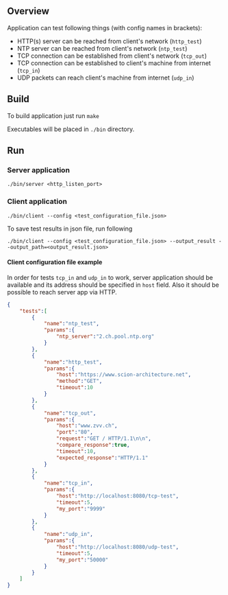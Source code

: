 ## Overview

Application can test following things (with config names in brackets):
    
* HTTP(s) server can be reached from client's network (`http_test`)
* NTP server can be reached from client's network (`ntp_test`)
* TCP connection can be established from client's network (`tcp_out`)
* TCP connection can be established to client's machine from internet (`tcp_in`)
* UDP packets can reach client's machine from internet (`udp_in`)

## Build

To build application just run `make`

Executables will be placed in `./bin` directory.

## Run

### Server application

```
./bin/server <http_listen_port>
```

### Client application

```
./bin/client --config <test_configuration_file.json>
```

To save test results in json file, run following
```
./bin/client --config <test_configuration_file.json> --output_result --output_path=<output_result.json>
```

#### Client configuration file example

In order for tests `tcp_in` and `udp_in` to work, server application should be available and its address should be specified in `host` field. Also it should be possible to reach server app via HTTP.

```json
{
    "tests":[
        {
            "name":"ntp_test",
            "params":{
                "ntp_server":"2.ch.pool.ntp.org"
            }
        },
        {
            "name":"http_test",
            "params":{
                "host":"https://www.scion-architecture.net",
                "method":"GET",
                "timeout":10
            }
        },
        {
            "name":"tcp_out",
            "params":{
                "host":"www.zvv.ch",
                "port":"80",
                "request":"GET / HTTP/1.1\n\n",
                "compare_response":true,
                "timeout":10,
                "expected_response":"HTTP/1.1"
            }
        },
        {
            "name":"tcp_in",
            "params":{
                "host":"http://localhost:8080/tcp-test",
                "timeout":5,
                "my_port":"9999"
            }
        },
        {
            "name":"udp_in",
            "params":{
                "host":"http://localhost:8080/udp-test",
                "timeout":5,
                "my_port":"50000"
            }
        }
    ]
}
``` 
